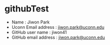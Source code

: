 # githubTest

- Name : Jiwon Park
- Uconn Email address : jiwon.park@uconn.edu
- GitHub user name : jiwon41
- GitHub email address : jiwon.park@uconn.edu